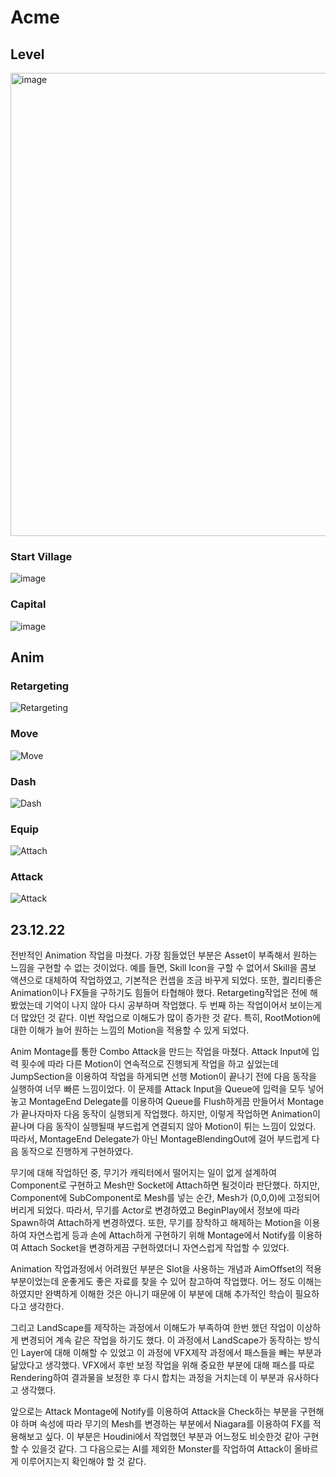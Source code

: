 # Acme

## Level

<img width="741" alt="image" src="https://github.com/minhvvan/Acme/assets/59609086/37ab653b-bd70-4593-9e7e-b4b34eddfbca">

### Start Village

![image](https://github.com/minhvvan/Acme/assets/59609086/86b788d4-fe95-4adc-8ba7-497237ab4d85)

### Capital

![image](https://github.com/minhvvan/Acme/assets/59609086/cf3d1fd9-1f68-4ee1-aa7d-71bfbb697640)


## Anim

### Retargeting
![Retargeting](https://github.com/minhvvan/Acme/assets/59609086/e3551c6f-b197-49c2-9666-33af410da72d)

### Move
![Move](https://github.com/minhvvan/Acme/assets/59609086/d9a63d06-8e48-4176-8f39-3dc850788c60)

### Dash
![Dash](https://github.com/minhvvan/Acme/assets/59609086/99ce44cf-75e2-4c33-bab2-1bc2f2d7ef58)


### Equip
![Attach](https://github.com/minhvvan/Acme/assets/59609086/fce66afb-0f72-4010-8db9-f6d72db21a31)

### Attack
![Attack](https://github.com/minhvvan/Acme/assets/59609086/c773eb0d-6210-43ad-9ee1-95654d51b46c)


## 23.12.22
전반적인 Animation 작업을 마쳤다.
가장 힘들었던 부분은 Asset이 부족해서 원하는 느낌을 구현할 수 없는 것이었다.
예를 들면, Skill Icon을 구할 수 없어서 Skill을 콤보 액션으로 대체하여 작업하였고, 기본적은 컨셉을 조금 바꾸게 되었다.
또한, 퀄리티좋은 Animation이나 FX들을 구하기도 힘들어 타협해야 했다.
Retargeting작업은 전에 해봤었는데 기억이 나지 않아 다시 공부하며 작업했다.
두 번째 하는 작업이어서 보이는게 더 많았던 것 같다.
이번 작업으로 이해도가 많이 증가한 것 같다.
특히, RootMotion에 대한 이해가 늘어 원하는 느낌의 Motion을 적용할 수 있게 되었다.

Anim Montage를 통한 Combo Attack을 만드는 작업을 마쳤다.
Attack Input에 입력 횟수에 따라 다른 Motion이 연속적으로 진행되게 작업을 하고 싶었는데
JumpSection을 이용하여 작업을 하게되면 선행 Motion이 끝나기 전에 다음 동작을 실행하여 너무 빠른 느낌이었다.
이 문제를 Attack Input을 Queue에 입력을 모두 넣어 놓고 MontageEnd Delegate를 이용하여 Queue를 Flush하게끔 만들어서 Montage가 끝나자마자 다음 동작이 실행되게 작업했다.
하지만, 이렇게 작업하면 Animation이 끝나며 다음 동작이 실행될때 부드럽게 연결되지 않아 Motion이 튀는 느낌이 있었다.
따라서, MontageEnd Delegate가 아닌 MontageBlendingOut에 걸어 부드럽게 다음 동작으로 진행하게 구현하였다.

무기에 대해 작업하던 중, 무기가 캐릭터에서 떨어지는 일이 없게 설계하여 Component로 구현하고 Mesh만 Socket에 Attach하면 될것이라 판단했다.
하지만, Component에 SubComponent로 Mesh를 넣는 순간, Mesh가 (0,0,0)에 고정되어 버리게 되었다.
따라서, 무기를 Actor로 변경하였고 BeginPlay에서 정보에 따라 Spawn하여 Attach하게 변경하였다.
또한, 무기를 장착하고 해제하는 Motion을 이용하여 자연스럽게 등과 손에 Attach하게 구현하기 위해 Montage에서 Notify를 이용하여 Attach Socket을 변경하게끔 구현하였더니 자연스럽게 작업할 수 있었다.

Animation 작업과정에서 어려웠던 부분은 Slot을 사용하는 개념과 AimOffset의 적용부분이었는데 운좋게도 좋은 자료를 찾을 수 있어 참고하여 작업했다.
어느 정도 이해는 하였지만 완벽하게 이해한 것은 아니기 때문에 이 부분에 대해 추가적인 학습이 필요하다고 생각한다.

그리고 LandScape를 제작하는 과정에서 이해도가 부족하여 한번 했던 작업이 이상하게 변경되어 계속 같은 작업을 하기도 했다.
이 과정에서 LandScape가 동작하는 방식인 Layer에 대해 이해할 수 있었고 이 과정에 VFX제작 과정에서 패스들을 빼는 부분과 닮았다고 생각했다.
VFX에서 후반 보정 작업을 위해 중요한 부분에 대해 패스를 따로 Rendering하여 결과물을 보정한 후 다시 합치는 과정을 거치는데 이 부분과 유사하다고 생각했다.

앞으로는 Attack Montage에 Notify를 이용하여 Attack을 Check하는 부분을 구현해야 하며 속성에 따라 무기의 Mesh를 변경하는 부분에서 Niagara를 이용하여 FX를 적용해보고 싶다.
이 부분은 Houdini에서 작업했던 부분과 어느정도 비슷한것 같아 구현할 수 있을것 같다.
그 다음으로는 AI를 제외한 Monster를 작업하여 Attack이 올바르게 이루어지는지 확인해야 할 것 같다.
